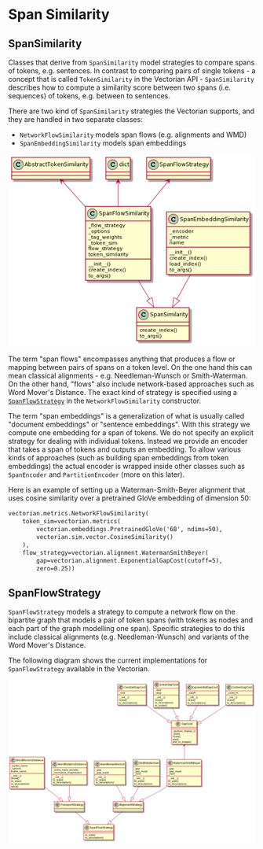 # Span Similarity

## SpanSimilarity

Classes that derive from `SpanSimilarity` model strategies to compare spans
of tokens, e.g. sentences. In contrast to comparing pairs of single tokens -
a concept that is called `TokenSimilarity` in the Vectorian API -
`SpanSimilarity` describes how to compute a similarity score between
two spans (i.e. sequences) of tokens, e.g. between to sentences.

There are two kind of `SpanSimilarity` strategies the Vectorian supports, and
they are handled in two separate classes:

* `NetworkFlowSimilarity` models span flows (e.g. alignments and WMD)
* `SpanEmbeddingSimilarity` models span embeddings

![Implementations of SpanSimilarity](images/sim_span.png)

The term "span flows" encompasses anything that produces a flow or mapping
between pairs of spans on a token level. On the one hand this can mean classical
alignments - e.g. Needleman-Wunsch or Smith-Waterman. On the other hand,
"flows" also include network-based approaches such as Word Mover's Distance.
The exact kind of strategy is specified using a
[`SpanFlowStrategy`](#spanflowstrategy) in the `NetworkFlowSimilarity` constructor.

The term "span embeddings" is a generalization of what is usually called
"document embeddings" or "sentence embeddings". With this strategy we
compute one embedding for a span of tokens. We do not specify an explicit
strategy for dealing with individual tokens. Instead we provide an encoder
that takes a span of tokens and outputs an embedding. To allow various kinds
of approaches (such as building span embeddings from token embeddings) the
actual encoder is wrapped inside other classes such as `SpanEncoder` and
`PartitionEncoder` (more on this later).

Here is an example of setting up a Waterman-Smith-Beyer alignment that uses
cosine similarity over a pretrained GloVe embedding of dimension 50:

```
vectorian.metrics.NetworkFlowSimilarity(
    token_sim=vectorian.metrics(
        vectorian.embeddings.PretrainedGloVe('6B', ndims=50),
        vectorian.sim.vector.CosineSimilarity()
    ),
    flow_strategy=vectorian.alignment.WatermanSmithBeyer(
        gap=vectorian.alignment.ExponentialGapCost(cutoff=5),
        zero=0.25))
```

## SpanFlowStrategy

`SpanFlowStrategy` models a strategy to compute a network flow on the bipartite
graph that models a pair of token spans (with tokens as nodes and each part of
the graph modelling one span). Specific strategies to do this include classical
alignments (e.g. Needleman-Wunsch) and variants of the Word Mover's Distance.

The following diagram shows the current implementations for `SpanFlowStrategy`
available in the Vectorian.

![Classes implementing SpanFlowStrategy](images/alignment_uml.png)
